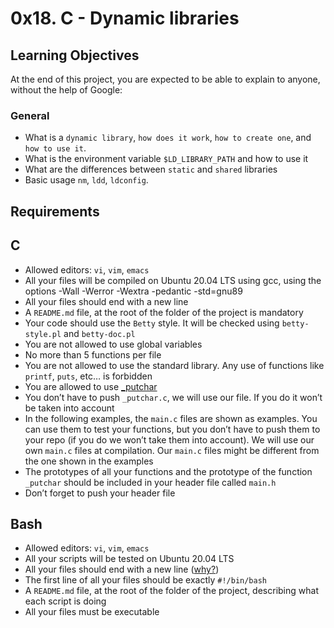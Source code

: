 # 0x18. C - Dynamic libraries

## Learning Objectives

At the end of this project, you are expected to be able to explain to anyone, without the help of Google:

### General

 * What is a `dynamic library`, `how does it work`, `how to create one`, and `how to use it`.
 * What is the environment variable `$LD_LIBRARY_PATH` and how to use it
 * What are the differences between `static` and `shared` libraries
 * Basic usage `nm`, `ldd`, `ldconfig`.

## Requirements

## C

 * Allowed editors: `vi`, `vim`, `emacs`
 * All your files will be compiled on Ubuntu 20.04 LTS using gcc, using the options -Wall -Werror -Wextra -pedantic -std=gnu89
 * All your files should end with a new line
 * A `README.md` file, at the root of the folder of the project is mandatory
 * Your code should use the `Betty` style. It will be checked using `betty-style.pl` and `betty-doc.pl`
 * You are not allowed to use global variables
 * No more than 5 functions per file
 * You are not allowed to use the standard library. Any use of functions like `printf`, `puts`, etc… is forbidden
 * You are allowed to use [\_putchar](https://github.com/holbertonschool/_putchar.c/blob/master/_putchar.c)
 * You don’t have to push `_putchar.c`, we will use our file. If you do it won’t be taken into account
 * In the following examples, the `main.c` files are shown as examples. You can use them to test your functions, but you don’t have to push them to your repo (if you do we won’t take them into account). We will use our own `main.c` files at compilation. Our `main.c` files might be different from the one shown in the examples
 * The prototypes of all your functions and the prototype of the function `_putchar` should be included in your header file called `main.h`
 * Don’t forget to push your header file

## Bash

 * Allowed editors: `vi`, `vim`, `emacs`
 * All your scripts will be tested on Ubuntu 20.04 LTS
 * All your files should end with a new line ([why?](http://unix.stackexchange.com/questions/18743/whats-the-point-in-adding-a-new-line-to-the-end-of-a-file/18789))
 * The first line of all your files should be exactly `#!/bin/bash`
 * A `README.md` file, at the root of the folder of the project, describing what each script is doing
 * All your files must be executable
